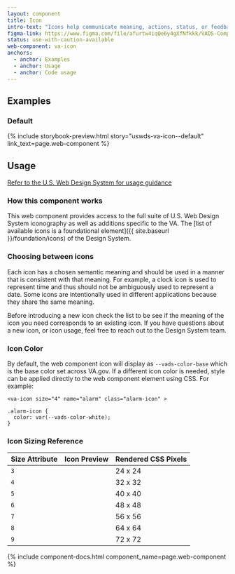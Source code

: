 ```yaml
---
layout: component
title: Icon
intro-text: "Icons help communicate meaning, actions, status, or feedback. This component provides an easy way to access the foundational iconography of the Design System."
figma-link: https://www.figma.com/file/afurtw4iqQe6y4gXfNfkkk/VADS-Component-Library?type=design&node-id=293%3A6211&mode=design&t=TEFuX0eQQAyBV7Xh-1
status: use-with-caution-available
web-component: va-icon
anchors:
  - anchor: Examples
  - anchor: Usage
  - anchor: Code usage
---
```


## Examples

### Default

{% include storybook-preview.html story="uswds-va-icon--default" link_text=page.web-component %}

## Usage

<a class="vads-c-action-link--blue" href="https://designsystem.digital.gov/components/icon/">Refer to the U.S. Web Design System for usage guidance</a>

### How this component works

This web component provides access to the full suite of U.S. Web Design System iconography as well as additions specific to the VA. The [list of available icons is a foundational element]({{ site.baseurl }}/foundation/icons) of the Design System.

### Choosing between icons

Each icon has a chosen semantic meaning and should be used in a manner that is consistent with that meaning. For example, a clock icon is used to represent time and thus should not be ambiguously used to represent a date. Some icons are intentionally used in different applications because they share the same meaning.

Before introducing a new icon check the list to be see if the meaning of the icon you need corresponds to an existing icon. If you have questions about a new icon, or icon usage, feel free to reach out to the Design System team.

### Icon Color

By default, the web component icon will display as `--vads-color-base` which is the base color set across VA.gov. If a different icon color is needed, style can be applied directly to the web component element using CSS. For example:

```
<va-icon size="4" name="alarm" class="alarm-icon" >

.alarm-icon {
  color: var(--vads-color-white);
}

```

### Icon Sizing Reference

<table class="usa-table-borderless" style="width:auto">
  <thead>
    <tr>
      <th>Size Attribute</th>
      <th>Icon Preview</th>
      <th>Rendered CSS Pixels</th>
    </tr>
  </thead>
  <tbody>
    <tr>
      <td><code class="code vads-u-border--1px vads-u-border-color--gray-light">3</code></td>
      <td><va-icon icon="search" size="3" /></td>
      <td>24 x 24</td>
    </tr>
    <tr>
      <td><code class="code vads-u-border--1px vads-u-border-color--gray-light">4</code></td>
      <td><va-icon icon="search" size="4" /></td>
      <td>32 x 32</td>
    </tr>
    <tr>
      <td><code class="code vads-u-border--1px vads-u-border-color--gray-light">5</code></td>
      <td><va-icon icon="search" size="5" /></td>
      <td>40 x 40</td>
    </tr>
    <tr>
      <td><code class="code vads-u-border--1px vads-u-border-color--gray-light">6</code></td>
      <td><va-icon icon="search" size="6" /></td>
      <td>48 x 48</td>
    </tr>
    <tr>
      <td><code class="code vads-u-border--1px vads-u-border-color--gray-light">7</code></td>
      <td><va-icon icon="search" size="7" /></td>
      <td>56 x 56</td>
    </tr>
    <tr>
      <td><code class="code vads-u-border--1px vads-u-border-color--gray-light">8</code></td>
      <td><va-icon icon="search" size="8" /></td>
      <td>64 x 64</td>
    </tr>
    <tr>
      <td><code class="code vads-u-border--1px vads-u-border-color--gray-light">9</code></td>
      <td><va-icon icon="search" size="9" /></td>
      <td>72 x 72</td>
    </tr>
  </tbody>
</table>

{% include component-docs.html component_name=page.web-component %}
